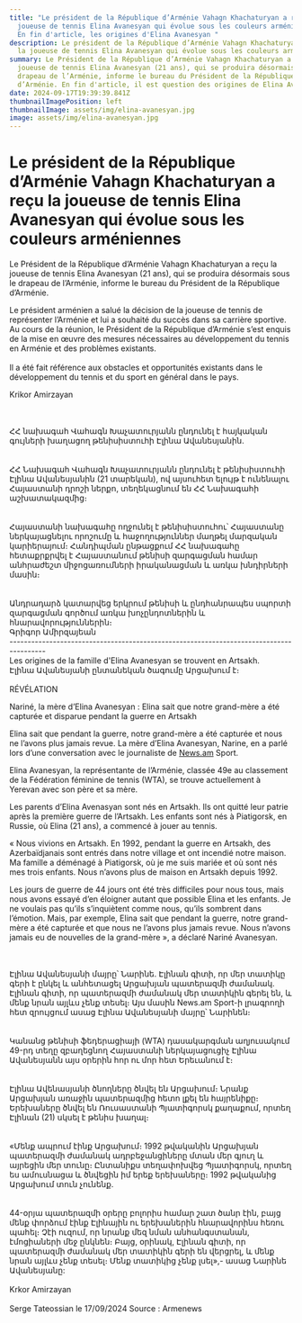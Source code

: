 ```yaml
---
title: "Le président de la République d’Arménie Vahagn Khachaturyan a reçu la
  joueuse de tennis Elina Avanesyan qui évolue sous les couleurs arméniennes -
  En fin d'article, les origines d'Elina Avanesyan "
description: Le président de la République d’Arménie Vahagn Khachaturyan a reçu
  la joueuse de tennis Elina Avanesyan qui évolue sous les couleurs arméniennes
summary: Le Président de la République d’Arménie Vahagn Khachaturyan a reçu la
  joueuse de tennis Elina Avanesyan (21 ans), qui se produira désormais sous le
  drapeau de l’Arménie, informe le bureau du Président de la République
  d’Arménie. En fin d'article, il est question des origines de Elina Avanesyan
date: 2024-09-17T19:39:39.841Z
thumbnailImagePosition: left
thumbnailImage: assets/img/elina-avanesyan.jpg
image: assets/img/elina-avanesyan.jpg
---
```

# Le président de la République d’Arménie Vahagn Khachaturyan a reçu la joueuse de tennis Elina Avanesyan qui évolue sous les couleurs arméniennes

Le Président de la République d’Arménie Vahagn Khachaturyan a reçu la joueuse de tennis Elina Avanesyan (21 ans), qui se produira désormais sous le drapeau de l’Arménie, informe le bureau du Président de la République d’Arménie.

Le président arménien a salué la décision de la joueuse de tennis de représenter l’Arménie et lui a souhaité du succès dans sa carrière sportive. Au cours de la réunion, le Président de la République d’Arménie s’est enquis de la mise en œuvre des mesures nécessaires au développement du tennis en Arménie et des problèmes existants.\
\
Il a été fait référence aux obstacles et opportunités existants dans le développement du tennis et du sport en général dans le pays.

Krikor Amirzayan

\
\
ՀՀ նախագահ Վահագն Խաչատուրյանն ընդունել է հայկական գույների խաղացող թենիսիստուհի Էլինա Ավանեսյանին.\
\
\
ՀՀ Նախագահ Վահագն Խաչատուրյանն ընդունել է թենիսիստուհի Էլինա Ավանեսյանին (21 տարեկան), ով այսուհետ ելույթ է ունենալու Հայաստանի դրոշի ներքո, տեղեկացնում են ՀՀ Նախագահի աշխատակազմից։\
\
\
Հայաստանի նախագահը ողջունել է թենիսիստուհու՝ Հայաստանը ներկայացնելու որոշումը և հաջողություններ մաղթել մարզական կարիերայում։ Հանդիպման ընթացքում ՀՀ նախագահը հետաքրքրվել է Հայաստանում թենիսի զարգացման համար անհրաժեշտ միջոցառումների իրականացման և առկա խնդիրների մասին։\
\
\
Անդրադարձ կատարվեց երկրում թենիսի և ընդհանրապես սպորտի զարգացման գործում առկա խոչընդոտներին և հնարավորություններին։\
Գրիգոր Ամիրզայեան\
----------------------------------------------------------------------------------------\
Les origines de la famille d'Elina Avanesyan se trouvent en Artsakh.\
Էլինա Ավանեսյանի ընտանեկան ծագումը Արցախում է։\
\
RÉVÉLATION

Nariné, la mère d’Elina Avanesyan : Elina sait que notre grand-mère a été capturée et disparue pendant la guerre en Artsakh

Elina sait que pendant la guerre, notre grand-mère a été capturée et nous ne l’avons plus jamais revue. La mère d’Elina Avanesyan, Narine, en a parlé lors d’une conversation avec le journaliste de [News.am](http://news.am/?fbclid=IwZXh0bgNhZW0CMTAAAR2lFZxWyyU9I3iy6fn1FGlWmIceQ_0kaki7UfhgxWSZKAP5HmL-D_4u6pg_aem_b6W8oqzMxWgFStZL81bpgw) Sport.

Elina Avanesyan, la représentante de l’Arménie, classée 49e au classement de la Fédération féminine de tennis (WTA), se trouve actuellement à Yerevan avec son père et sa mère.

Les parents d’Elina Avenasyan sont nés en Artsakh. Ils ont quitté leur patrie après la première guerre de l’Artsakh. Les enfants sont nés à Piatigorsk, en Russie, où Elina (21 ans), a commencé à jouer au tennis.

« Nous vivions en Artsakh. En 1992, pendant la guerre en Artsakh, des Azerbaïdjanais sont entrés dans notre village et ont incendié notre maison. Ma famille a déménagé à Piatigorsk, où je me suis mariée et où sont nés mes trois enfants. Nous n’avons plus de maison en Artsakh depuis 1992.

Les jours de guerre de 44 jours ont été très difficiles pour nous tous, mais nous avons essayé d’en éloigner autant que possible Elina et les enfants. Je ne voulais pas qu’ils s’inquiètent comme nous, qu’ils sombrent dans l’émotion. Mais, par exemple, Elina sait que pendant la guerre, notre grand-mère a été capturée et que nous ne l’avons plus jamais revue. Nous n’avons jamais eu de nouvelles de la grand-mère », a déclaré Nariné Avanesyan.

\
\
Էլինա Ավանեսյանի մայրը՝ Նարինե. Էլինան գիտի, որ մեր տատիկը գերի է ընկել և անհետացել Արցախյան պատերազմի ժամանակ.\
Էլինան գիտի, որ պատերազմի ժամանակ մեր տատիկին գերել են, և մենք նրան այլևս չենք տեսել։ Այս մասին News.am Sport-ի լրագրողի հետ զրույցում ասաց Էլինա Ավանեսյանի մայրը՝ Նարինեն։\
\
\
Կանանց թենիսի ֆեդերացիայի (WTA) դասակարգման աղյուսակում 49-րդ տեղը զբաղեցնող Հայաստանի ներկայացուցիչ Էլինա Ավանեսյանն այս օրերին հոր ու մոր հետ Երեւանում է։\
\
\
Էլինա Ավենասյանի ծնողները ծնվել են Արցախում։ Նրանք Արցախյան առաջին պատերազմից հետո լքել են հայրենիքը։ Երեխաները ծնվել են Ռուսաստանի Պյատիգորսկ քաղաքում, որտեղ Էլինան (21) սկսել է թենիս խաղալ։\
\
\
«Մենք ապրում էինք Արցախում։ 1992 թվականին Արցախյան պատերազմի ժամանակ ադրբեջանցիները մտան մեր գյուղ և այրեցին մեր տունը։ Ընտանիքս տեղափոխվեց Պյատիգորսկ, որտեղ ես ամուսնացա և ծնվեցին իմ երեք երեխաները։ 1992 թվականից Արցախում տուն չունենք.\
\
\
44-օրյա պատերազմի օրերը բոլորիս համար շատ ծանր էին, բայց մենք փորձում էինք Էլինային ու երեխաներին հնարավորինս հեռու պահել։ Չէի ուզում, որ նրանք մեզ նման անհանգստանան, էմոցիաների մեջ ընկնեն։ Բայց, օրինակ, Էլինան գիտի, որ պատերազմի ժամանակ մեր տատիկին գերի են վերցրել, և մենք նրան այլևս չենք տեսել։ Մենք տատիկից չենք լսել»,- ասաց Նարինե Ավանեսյանը:\
\
Krkor Amirzayan\
\
Serge Tateossian le 17/09/2024 Source : Armenews